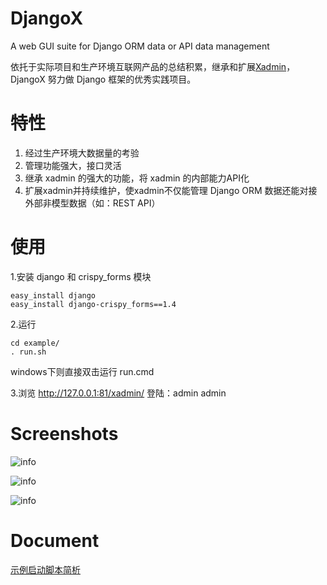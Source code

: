 # DjangoX
A web GUI suite for Django ORM data or API data management

依托于实际项目和生产环境互联网产品的总结积累，继承和扩展[Xadmin](https://github.com/sshwsfc/xadmin)，DjangoX 努力做 Django 框架的优秀实践项目。

# 特性
1. 经过生产环境大数据量的考验
2. 管理功能强大，接口灵活
3. 继承 xadmin 的强大的功能，将 xadmin 的内部能力API化
4. 扩展xadmin并持续维护，使xadmin不仅能管理 Django ORM 数据还能对接外部非模型数据（如：REST API）

# 使用
1.安装 django 和 crispy_forms 模块
```
easy_install django
easy_install django-crispy_forms==1.4
```
2.运行
```
cd example/
. run.sh 
```
windows下则直接双击运行 run.cmd

3.浏览
http://127.0.0.1:81/xadmin/
登陆：admin admin

# Screenshots
![info](https://github.com/JoneXiong/DjangoX/raw/master/example/app/static/app/img/show1.png)

![info](https://github.com/JoneXiong/DjangoX/raw/master/example/app/static/app/img/show2.png)

![info](https://github.com/JoneXiong/DjangoX/raw/master/example/app/static/app/img/show3.png)

# Document
[示例启动脚本简析](http://www.oejia.net/blog/2016/01/25/djangox_start_py.html)

